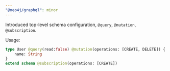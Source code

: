 ```yaml
---
"@neo4j/graphql": minor
---
```


Introduced top-level schema configuration, `@query`, `@mutation`, `@subscription`.

Usage:

```graphql
type User @query(read:false) @mutation(operations: [CREATE, DELETE]) {
	name: String
}
extend schema @subscription(operations: [CREATE])
```
